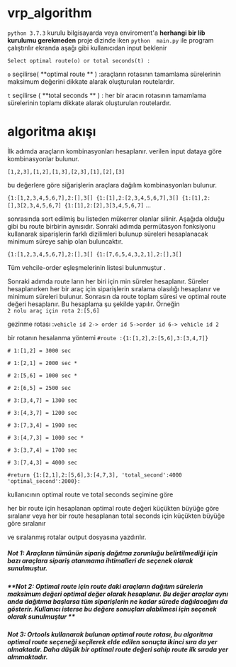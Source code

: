 # vrp_algorithm
`python 3.7.3` kurulu bilgisayarda veya enviroment'a **herhangi bir lib kurulumu gerekmeden** proje dizinde iken 
`python  main.py` ile program çalıştırılır ekranda aşağı gibi kullanıcıdan input beklenir

`Select optimal route(o) or total seconds(t) :`

`o` seçilirse( **optimal route ** ) :araçların rotasının tamamlama sürelerinin maksimum değerini dikkate alarak oluşturulan routelardır.

`t` seçilirse ( **total seconds ** ) : her bir aracın rotasının tamamlama sürelerinin toplamı dikkate alarak oluşturulan routelardır.

# algoritma akışı 
İlk adımda araçların kombinasyonları hesaplanır. verilen input dataya göre kombinasyonlar bulunur.

`[1,2,3],[1,2],[1,3],[2,3],[1],[2],[3]`

bu değerlere göre siğarişlerin araçlara dağılım kombinasyonları bulunur.

`{1:[1,2,3,4,5,6,7],2:[],3[]
{1:[1],2:[2,3,4,5,6,7],3[]
{1:[1],2:[],3[2,3,4,5,6,7]
{1:[1],2:[2],3[3,4,5,6,7]` ...


sonrasında sort edilmiş bu listeden mükerrer olanlar silinir. Aşağıda olduğu gibi bu route birbirin aynısıdır. Sonraki adımda permütasyon fonksiyonu kullanarak siparişlerin farklı dizilimleri bulunup süreleri hesaplanacak minimum süreye sahip olan buluncaktır.

`{1:[1,2,3,4,5,6,7],2:[],3[]
{1:[7,6,5,4,3,2,1],2:[],3[]`

Tüm vehcile-order eşleşmelerinin listesi bulunmuştur .

Sonraki adımda route ların her biri için min süreler hesaplanır. Süreler hesaplanırken her bir araç için siparişlerin sıralama olasılığı hesaplanır ve minimum süreleri bulunur. Sonrasın da route toplam süresi ve optimal route değeri hesaplanır. 
Bu hesaplama şu şekilde yapılır. Örneğin  
`2 nolu araç için rota 2:[5,6]`

gezinme rotası :`vehicle id 2-> order id 5->order id 6-> vehicle id 2`

bir rotanın hesalanma yöntemi
`#route :{1:[1,2],2:[5,6],3:[3,4,7]}`

`# 1:[1,2] = 3000 sec`

`# 1:[2,1] = 2000 sec *`

`# 2:[5,6] = 1000 sec *`

`# 2:[6,5] = 2500 sec`

`# 3:[3,4,7] = 1300 sec`

`# 3:[4,3,7] = 1200 sec`

`# 3:[7,3,4] = 1900 sec`

`# 3:[4,7,3] = 1000 sec *`

`# 3:[3,7,4] = 1700 sec`

`# 3:[7,4,3] = 4000 sec`

`#return {1:[2,1],2:[5,6],3:[4,7,3], 'total_second':4000 'optimal_second':2000}:`

kullanıcının optimal route ve total seconds seçimine göre 

her bir route için  hesaplanan optimal route değeri küçükten büyüğe göre sıralanır veya
her bir route hesaplanan total seconds için küçükten büyüğe göre sıralanır 


ve sıralanmış rotalar output dosyasına yazdırılır.

##### **Not 1: Araçların tümünün sipariş dağıtma zorunluğu belirtilmediği için bazı araçlara sipariş atanmama ihtimalleri de seçenek olarak sunulmuştur.**
##### **Not 2: Optimal route için route daki araçların dağıtım sürelerin maksimum değeri optimal değer olarak hesaplanır. Bu değer araçlar aynı anda dağıtıma başlarsa tüm siparişlerin ne kadar sürede dağılacağını da gösterir. Kullanıcı isterse bu değere sonuçları alabilmesi için seçenek olarak sunulmuştur  **
##### **Not 3: Ortools kullanarak bulunan optimal route rotası, bu algoritma optimal route seçeneği seçilerek elde edilen sonuçta ikinci sıra da yer almaktadır. Daha düşük bir optimal route değeri sahip route ilk sırada yer almmaktadır.**



